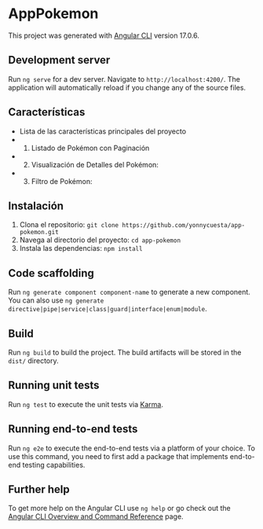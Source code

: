# AppPokemon

This project was generated with [Angular CLI](https://github.com/angular/angular-cli) version 17.0.6.

## Development server

Run `ng serve` for a dev server. Navigate to `http://localhost:4200/`. The application will automatically reload if you change any of the source files.

## Características

- Lista de las características principales del proyecto
- 1. Listado de Pokémon con Paginación
- 2. Visualización de Detalles del Pokémon:
- 3. Filtro de Pokémon:


## Instalación

1. Clona el repositorio: `git clone https://github.com/yonnycuesta/app-pokemon.git`
2. Navega al directorio del proyecto: `cd app-pokemon`
3. Instala las dependencias: `npm install`


## Code scaffolding

Run `ng generate component component-name` to generate a new component. You can also use `ng generate directive|pipe|service|class|guard|interface|enum|module`.

## Build

Run `ng build` to build the project. The build artifacts will be stored in the `dist/` directory.

## Running unit tests

Run `ng test` to execute the unit tests via [Karma](https://karma-runner.github.io).

## Running end-to-end tests

Run `ng e2e` to execute the end-to-end tests via a platform of your choice. To use this command, you need to first add a package that implements end-to-end testing capabilities.

## Further help

To get more help on the Angular CLI use `ng help` or go check out the [Angular CLI Overview and Command Reference](https://angular.io/cli) page.
